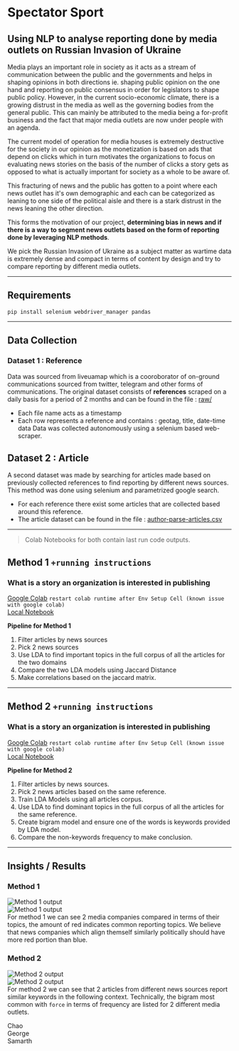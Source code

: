 # Spectator Sport 

## Using NLP to analyse reporting done by media outlets on Russian Invasion of Ukraine 

Media plays an important role in society as it acts as a stream of communication between the public and the governments and helps in shaping opinions in both directions ie. shaping public opinion on the one hand and reporting on public consensus in order for legislators to shape public policy. 
However, in the current socio-economic climate, there is a growing distrust in the media as well as the governing bodies from the general public. This can mainly be attributed to the media being a for-profit business and the fact that major media outlets are now under people with an agenda. 

The current model of operation for media houses is extremely destructive for the society in our opinion as the monetization is based on ads that depend on clicks which in turn motivates the organizations to focus on evaluating news stories on the basis of the number of clicks a story gets as opposed to what is actually important for society as a whole to be aware of. 

This fracturing of news and the public has gotten to a point where each news outlet has it's own demographic and each can be categorized as leaning to one side of the political aisle and there is a stark distrust in the news leaning the other direction. 

This forms the motivation of our project, __determining bias in news and if there is a way to segment news outlets based on the form of reporting done by leveraging NLP methods__. 

We pick the Russian Invasion of Ukraine as a subject matter as wartime data is extremely dense and compact in terms of content by design and try to compare reporting by different media outlets. 

--------


## Requirements 

`pip install selenium webdriver_manager pandas`

--------


## Data Collection 

### Dataset 1 : __Reference__
Data was sourced from liveuamap which is a cooroborator of on-ground communications sourced from twitter, telegram and other forms of communications. 
The original dataset consists of __references__ scraped on a daily basis for a period of 2 months and can be found in the file : [raw/](./data/raw)
- Each file name acts as a timestamp 
- Each row represents a reference and contains : geotag, title, date-time data
Data was collected autonomously using a selenium based web-scraper. 

## Dataset 2 : __Article__
A second dataset was made by searching for articles made based on previously collected references to find reporting by different news sources. 
This method was done using selenium and parametrized google search. 
- For each reference there exist some articles that are collected based around this reference. 
- The article dataset can be found in the file : [author-parse-articles.csv](./data/processed/author-parse-articles.csv)

--------



> Colab Notebooks for both contain last run code outputs. 

## Method 1 `+running instructions`
### What is a story an organization is interested in publishing
[Google Colab](https://colab.research.google.com/drive/1wyZBSNKz_5n1pS3lnufwi87idoRX56VB?usp=sharing) `restart colab runtime after Env Setup Cell (known issue with google colab)` <br/>
[Local Notebook](./notebooks/method_1.ipynb)  

__Pipeline for Method 1__
1. Filter articles by news sources 
2. Pick 2 news sources 
3. Use LDA to find important topics in the full corpus of all the articles for the two domains 
4. Compare the two LDA models using Jaccard Distance
5. Make correlations based on the jaccard matrix. 

--------

## Method 2  `+running instructions`
### What is a story an organization is interested in publishing
[Google Colab](https://colab.research.google.com/drive/1-mBDkKvSh2hWAfc6c2rGtkgyinJ994wk?usp=sharing) `restart colab runtime after Env Setup Cell (known issue with google colab)` <br/>
[Local Notebook](./notebooks/method_2.ipynb)

__Pipeline for Method 2__
1. Filter articles by news sources.
2. Pick 2 news articles based on the same reference.
3. Train LDA Models using all articles corpus. 
3. Use LDA to find dominant topics in the full corpus of all the articles for the same reference.
4. Create bigram model and ensure one of the words is keywords provided by LDA model.
5. Compare the non-keywords frequency to make conclusion.

-------

## Insights / Results 

### Method 1 
![Method 1 output](./assets/m1op.png)<br/>
![Method 1 output](./assets/method1.png)<br/>
For method 1 we can see 2 media companies compared in terms of their topics, the amount of red indicates common reporting topics. 
We believe that news companies which align themself similarly politically should have more red portion than blue. 

### Method 2 
![Method 2 output](./assets/m2op.png)<br/>
![Method 2 output](./assets/method2.png)<br/>
For method 2 we can see that 2 articles from different news sources report similar keywords in the following context. 
Technically, the bigram most common with `force` in terms of frequency are listed for 2 different media outlets. 






Chao  <br/>
George <br/>
Samarth <br/>


